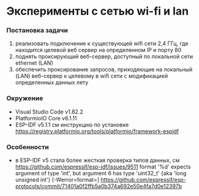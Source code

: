 # Эксперименты с сетью wi-fi и lan

### Постановка задачи ###
1. реализовать подключение к существующей wifi сети 2,4 ГГц, где находится целевой веб сервер на определенном IP и порту 80
2. поднять проксирующий веб-сервер, доступный по локальной сети ethernet (LAN)
3. обеспечить проксирование запросов, приходяющие на локальный (LAN) веб-сервер к целевому в wifi сети 
с модификацией определенных данных лету

### Окружение 
* Visual Studio Code v1.82.2
* PlatformioIO Core v6.1.11
* ESP-IDF v5.1.1 см инструкцию по установке https://registry.platformio.org/tools/platformio/framework-espidf


### Особенности
* в ESP-IDF v5 стала более жесткая проверка типов данных, 
см https://github.com/espressif/esp-idf/issues/9511
format '%d' expects argument of type 'int', but argument 6 has type 'uint32_t' {aka 'long unsigned int'} [-Werror=format=]
https://github.com/espressif/esp-protocols/commit/71401a0f2ffb5a0b374a692e50e4fa7d0e12397b